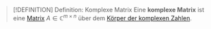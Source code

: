 > [!DEFINITION] Definition: Komplexe Matrix
> Eine **komplexe Matrix** ist eine [Matrix](Matrix.md) $A\in \mathbb{C}^{m\times n}$ über dem [Körper der komplexen Zahlen](../../../Komplexe%20Zahlen/Körper%20der%20komplexen%20Zahlen.md).